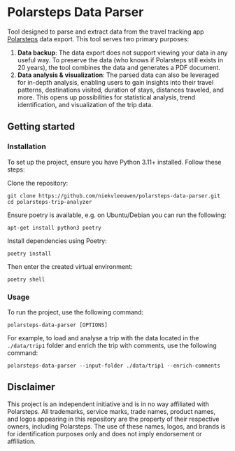 # Polarsteps Data Parser

Tool designed to parse and extract data from the travel tracking app [Polarsteps](https://www.polarsteps.com/) data export. This tool serves two primary purposes:

1. **Data backup**: The data export does not support viewing your data in any useful way. To preserve the data (who knows if Polarsteps still exists in 20 years), the tool combines the data and generates a PDF document.
2. **Data analysis & visualization**: The parsed data can also be leveraged for in-depth analysis, enabling users to gain insights into their travel patterns, destinations visited, duration of stays, distances traveled, and more. This opens up possibilities for statistical analysis, trend identification, and visualization of the trip data.

## Getting started

### Installation
To set up the project, ensure you have Python 3.11+ installed. Follow these steps:

Clone the repository:

```shell
git clone https://github.com/niekvleeuwen/polarsteps-data-parser.git
cd polarsteps-trip-analyzer
```

Ensure poetry is available, e.g. on Ubuntu/Debian you can run the following:

```shell
apt-get install python3 poetry
```

Install dependencies using Poetry:

```shell
poetry install
```

Then enter the created virtual environment:

```shell
poetry shell
```

### Usage
To run the project, use the following command:

```shell
polarsteps-data-parser [OPTIONS]
```

For example, to load and analyse a trip with the data located in the `./data/trip1` folder and enrich the trip with comments, use the following command:

```shell
polarsteps-data-parser --input-folder ./data/trip1 --enrich-comments
```

## Disclaimer
This project is an independent initiative and is in no way affiliated with Polarsteps. All trademarks, service marks, trade names, product names, and logos appearing in this repository are the property of their respective owners, including Polarsteps. The use of these names, logos, and brands is for identification purposes only and does not imply endorsement or affiliation.
